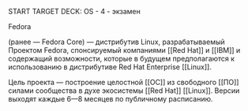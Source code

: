START
TARGET DECK: OS - 4 - экзамен

Fedora  

(ранее — Fedora Core) — дистрибутив Linux, разрабатываемый Проектом Fedora, спонсируемый компаниями [[Red Hat]] и [[IBM]] и содержащий возможности, которые в будущем предполагаются к использованию в дистрибутиве Red Hat Enterprise [[Linux]]. 



Цель проекта — построение целостной [[ОС]] из свободного [[ПО]] силами сообщества в духе экосистемы [[Red Hat]] [[Linux]]. Версии выходят каждые 6—8 месяцев по публичному расписанию.